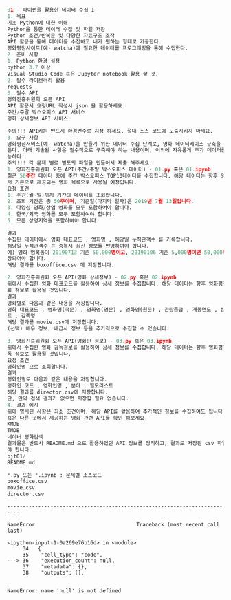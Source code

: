 

```python
01 - 파이썬을 활용한 데이터 수집 I
1. 목표
기초 Python에 대한 이해
Python을 통한 데이터 수집 및 파일 저장
Python 조건/반복문 및 다양한 자료구조 조작
API 활용을 통해 데이터를 수집하고 내가 원하는 형태로 가공한다.
영화평점사이트(예- watcha)에 필요한 데이터를 프로그래밍을 통해 수집한다.
2. 준비 사항
1. Python 환경 설정
python 3.7 이상
Visual Studio Code 혹은 Jupyter notebook 활용 할 것.
2. 필수 라이브러리 활용
requests
3. 필수 API
영화진흥위원회 오픈 API
API 활용시 요청URL 작성시 json 을 활용하세요.
주간/주말 박스오피스 API 서비스
영화 상세정보 API 서비스

주의!!! API키는 반드시 환경변수로 지정 하세요. 절대 소스 코드에 노출시키지 마세요.
3. 요구 사항
영화평점서비스(예- watcha)을 만들기 위한 데이터 수집 단계로, 영화 데이터베이스 구축을 위한 csv 파일을 만
든다. 아래 기술된 사항은 필수적으로 구축해야 하는 내용이며, 이외에 자유롭게 추가 데이터를 수집하는 것도 가
능하다.
주의!!! 각 문제 별로 별도의 파일을 만들어서 제출 해주세요.
1. 영화진흥위원회 오픈 API(주간/주말 박스오피스 데이터) - 01.py 혹은 01.ipynb
최근 50주간 데이터 중에 주간 박스오피스 TOP10데이터를 수집합니다. 해당 데이터는 향후 영화평점서비스에
서 기본으로 제공되는 영화 목록으로 사용될 예정입니다.
요청 조건
1. 주간(월~일)까지 기간의 데이터를 조회합니다.
2. 조회 기간은 총 50주이며, 기준일(마지막 일자)은 2019년 7월 13일입니다.
3. 다양성 영화/상업 영화를 모두 포함하여야 합니다.
4. 한국/외국 영화를 모두 포함하여야 합니다.
5. 모든 상영지역을 포함하여야 합니다.

결과
수집된 데이터에서 영화 대표코드 , 영화명 , 해당일 누적관객수 를 기록합니다.
해당일 누적관객수 는 중복시 최신 정보를 반영하여야 합니다.
예) 영화 엄복동이 20190713 기준 50,000명이고, 20190106 기준 5,000명이면 50,000명이 저
장되어야 합니다.
해당 결과를 boxoffice.csv 에 저장합니다.

2. 영화진흥위원회 오픈 API(영화 상세정보) - 02.py 혹은 02.ipynb
위에서 수집한 영화 대표코드를 활용하여 상세 정보를 수집합니다. 해당 데이터는 향후 영화평점서비스에서 영
화 정보로 활용될 것입니다.
결과
영화별로 다음과 같은 내용을 저장합니다.
영화 대표코드 , 영화명(국문) , 영화명(영문) , 영화명(원문) , 관람등급 , 개봉연도 , 상영시간 , 장
르 , 감독명
해당 결과를 movie.csv에 저장합니다.
(선택) 배우 정보, 배급사 정보 등을 추가적으로 수집할 수 있습니다.

3. 영화진흥위원회 오픈 API(영화인 정보) - 03.py 혹은 03.ipynb
위에서 수집한 영화 감독정보를 활용하여 상세 정보를 수집합니다. 해당 데이터는 향후 영화평점서비스에서 감
독 정보로 활용될 것입니다.
요청 조건
영화인명 으로 조회합니다.
결과
영화인별로 다음과 같은 내용을 저장합니다.
영화인 코드 , 영화인명 , 분야 , 필모리스트
해당 결과를 director.csv에 저장합니다.
단, 만약 검색 결과가 없으면 저장할 필요 없습니다.
4. 결과 예시
위에 명시된 사항은 최소 조건이며, 해당 API를 활용하여 추가적인 정보를 수집하여도 됩니다.
혹은 다른 곳에서 제공하는 영화 관련 API를 확인 해보세요.
KMDB
TMDB
네이버 영화검색
결과물은 반드시 README.md 으로 활용하였던 API 정보를 정리하고, 결과로 저장된 csv 파일에 대한 설명을 기록해
야 합니다.
pjt01/
README.md

*.py 또는 *.ipynb : 문제별 소스코드
boxoffice.csv
movie.csv
director.csv
```


    ---------------------------------------------------------------------------
    
    NameError                                 Traceback (most recent call last)
    
    <ipython-input-1-0a269e76b16d> in <module>
         34   {
         35    "cell_type": "code",
    ---> 36    "execution_count": null,
         37    "metadata": {},
         38    "outputs": [],


    NameError: name 'null' is not defined



```python

```


```python

```


```python

```

